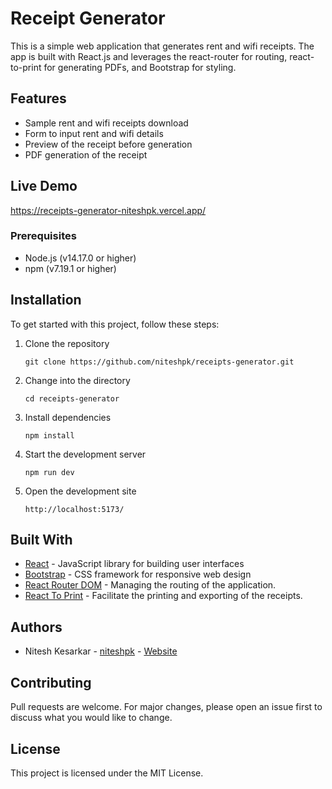 # Receipt Generator

This is a simple web application that generates rent and wifi receipts. The app is built with React.js and leverages the react-router for routing, react-to-print for generating PDFs, and Bootstrap for styling.

## Features

- Sample rent and wifi receipts download
- Form to input rent and wifi details
- Preview of the receipt before generation
- PDF generation of the receipt

## Live Demo

https://receipts-generator-niteshpk.vercel.app/

### Prerequisites

- Node.js (v14.17.0 or higher)
- npm (v7.19.1 or higher)

## Installation

To get started with this project, follow these steps:

1. Clone the repository

   ```
   git clone https://github.com/niteshpk/receipts-generator.git
   ```

2. Change into the directory

   ```
   cd receipts-generator
   ```

3. Install dependencies

   ```
   npm install
   ```

4. Start the development server

   ```
   npm run dev
   ```

5. Open the development site
   ```
   http://localhost:5173/
   ```

## Built With

- [React](https://reactjs.org/) - JavaScript library for building user interfaces
- [Bootstrap](https://getbootstrap.com/) - CSS framework for responsive web design
- [React Router DOM](https://reactrouter.com/) - Managing the routing of the application.
- [React To Print](https://www.npmjs.com/package/react-to-print) - Facilitate the printing and exporting of the receipts.

## Authors

- Nitesh Kesarkar - [niteshpk](https://github.com/niteshpk) - [Website](https://codewithnitesh.com/)

## Contributing

Pull requests are welcome. For major changes, please open an issue first to discuss what you would like to change.

## License

This project is licensed under the MIT License.
